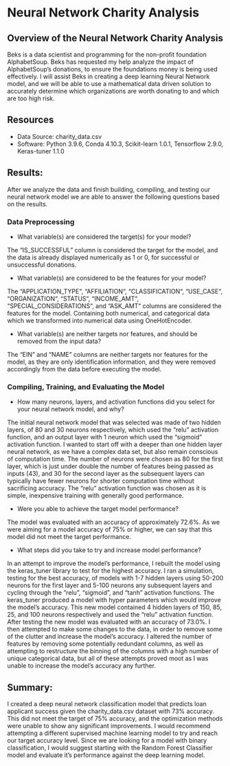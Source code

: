 # Neural Network Charity Analysis

## Overview of the Neural Network Charity Analysis

Beks is a data scientist and programming for the non-profit foundation AlphabetSoup. Beks has requested my help analyze the impact of AlphabetSoup’s donations, to ensure the foundations money is being used effectively. I will assist Beks in creating a deep learning Neural Network model, and we will be able to use a mathematical data driven solution to accurately determine which organizations are worth donating to and which are too high risk.

## Resources
- Data Source: charity_data.csv
- Software: Python 3.9.6, Conda 4.10.3, Scikit-learn 1.0.1, Tensorflow 2.9.0, Keras-tuner 1.1.0

## Results:

After we analyze the data and finish building, compiling, and testing our neural network model we are able to answer the following questions based on the results.

### Data Preprocessing
- What variable(s) are considered the target(s) for your model?

The “IS_SUCCESSFUL” column is considered the target for the model, and the data is already displayed numerically as 1 or 0, for successful or unsuccessful donations.

- What variable(s) are considered to be the features for your model?

The “APPLICATION_TYPE“, “AFFILIATION“, “CLASSIFICATION“, “USE_CASE“, “ORGANIZATION“, “STATUS“, “INCOME_AMT“, “SPECIAL_CONSIDERATIONS“, and “ASK_AMT“ columns are considered the features for the model. Containing both numerical, and categorical data which we transformed into numerical data using OneHotEncoder.

- What variable(s) are neither targets nor features, and should be removed from the input data?

The “EIN” and “NAME” columns are neither targets nor features for the model, as they are only identification information, and they were removed accordingly from the data before executing the model.

### Compiling, Training, and Evaluating the Model

- How many neurons, layers, and activation functions did you select for your neural network model, and why?

The initial neural network model that was selected was made of two hidden layers, of 80 and 30 neurons respectively, which used the “relu” activation function, and an output layer with 1 neuron which used the “sigmoid” activation function. I wanted to start off with a deeper than one hidden layer neural network, as we have a complex data set, but also remain conscious of computation time. The number of neurons were chosen as 80 for the first layer, which is just under double the number of features being passed as inputs (43), and 30 for the second layer as the subsequent layers can typically have fewer neurons for shorter computation time without sacrificing accuracy. The “relu” activation function was chosen as it is simple, inexpensive training with generally good performance.

- Were you able to achieve the target model performance?

The model was evaluated with an accuracy of approximately 72.6%. As we were aiming for a model accuracy of 75% or higher, we can say that this model did not meet the target performance.

- What steps did you take to try and increase model performance?

In an attempt to improve the model’s performance, I rebuilt the model using the keras_tuner library to test for the highest accuracy. I ran a simulation, testing for the best accuracy, of models with 1-7 hidden layers using 50-200 neurons for the first layer and 5-100 neurons any subsequent layers and cycling through the ”relu”, “sigmoid”, and “tanh” activation functions. The keras_tuner produced a model with hyper parameters which would improve the model’s accuracy. This new model contained 4 hidden layers of 150, 85, 25, and 100 neurons respectively and used the “relu” activation function. After testing the new model was evaluated with an accuracy of 73.0%. I then attempted to make some changes to the data, in order to remove some of the clutter and increase the model’s accuracy. I altered the number of features by removing some potentially redundant columns, as well as attempting to restructure the binning of the columns with a high number of unique categorical data, but all of these attempts proved moot as I was unable to increase the model’s accuracy any further.

## Summary: 

I created a deep neural network classification model that predicts loan applicant success given the charity_data.csv dataset with 73% accuracy. This did not meet the target of 75% accuracy, and the optimization methods were unable to show any significant improvements. I would recommend attempting a different supervised machine learning model to try and reach our target accuracy level. Since we are looking for a model with binary classification, I would suggest starting with the Random Forest Classifier model and evaluate it’s performance against the deep learning model.

